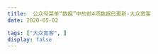 ```yaml
---
title:  公众号菜单“数据”中的前4项数据已更新-大众宽客
date: 2020-05-02

tags: ["大众宽客", ]
display: false
---
```





<script nonce="1584819208">

if (!window.__second_open__) {

document.getElementById('js_image_desc').innerHTML = "公众号菜单“数据”中的前4项数据已更新".replace(/\r/g,"").replace(/\n/g,"").replace(/\s/g,"&nbsp;");

}

</script>
